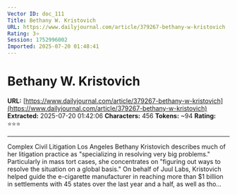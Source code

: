 ```yaml
---
Vector ID: doc_111
Title: Bethany W. Kristovich
URL: https://www.dailyjournal.com/article/379267-bethany-w-kristovich
Rating: 3⭐
Session: 1752996002
Imported: 2025-07-20 01:48:41
---
```


# Bethany W. Kristovich

**URL:** [https://www.dailyjournal.com/article/379267-bethany-w-kristovich](https://www.dailyjournal.com/article/379267-bethany-w-kristovich)
**Extracted:** 2025-07-20 01:42:06
**Characters:** 456
**Tokens:** ~94
**Rating:** ⭐⭐⭐

---


Complex Civil Litigation
Los Angeles
Bethany Kristovich describes much of her litigation practice as "specializing in resolving very big problems." Particularly in mass tort cases, she concentrates on "figuring out ways to resolve the situation on a global basis."
On behalf of Juul Labs, Kristovich helped guide the e-cigarette manufacturer in reaching more than $1 billion in settlements with 45 states over the last year and a half, as well as tho...

